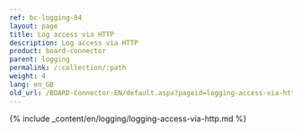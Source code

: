 ```yaml
---
ref: bc-logging-04
layout: page
title: Log access via HTTP
description: Log access via HTTP
product: board-connector
parent: logging
permalink: /:collection/:path
weight: 4
lang: en_GB
old_url: /BOARD-Connector-EN/default.aspx?pageid=logging-access-via-http
---
```

{% include _content/en/logging/logging-access-via-http.md %}
